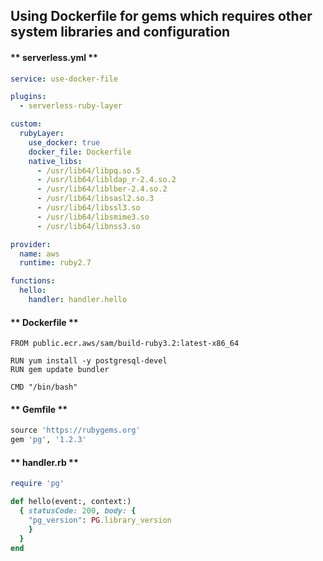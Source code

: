 
##  Using Dockerfile for gems which requires other system libraries and configuration


<!-- tabs:start -->

#### ** serverless.yml **

```yml
service: use-docker-file

plugins:
  - serverless-ruby-layer

custom:
  rubyLayer:
    use_docker: true
    docker_file: Dockerfile
    native_libs:
      - /usr/lib64/libpq.so.5
      - /usr/lib64/libldap_r-2.4.so.2
      - /usr/lib64/liblber-2.4.so.2
      - /usr/lib64/libsasl2.so.3
      - /usr/lib64/libssl3.so
      - /usr/lib64/libsmime3.so
      - /usr/lib64/libnss3.so

provider:
  name: aws
  runtime: ruby2.7

functions:
  hello:
    handler: handler.hello
  ```

#### ** Dockerfile **
```docker
FROM public.ecr.aws/sam/build-ruby3.2:latest-x86_64

RUN yum install -y postgresql-devel
RUN gem update bundler

CMD "/bin/bash"
```

#### ** Gemfile **

```ruby
source 'https://rubygems.org'
gem 'pg', '1.2.3'
```

#### ** handler.rb **

```ruby
require 'pg'

def hello(event:, context:)
  { statusCode: 200, body: {
    "pg_version": PG.library_version
    }
  }
end

```

<!-- tabs:end -->
